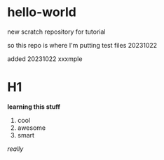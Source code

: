 # hello-world
new scratch repository for tutorial

so this repo is where I'm putting test files 20231022

added 20231022
xxxmple
# H1
**learning this stuff**
1. cool
2. awesome
3. smart

*really*

